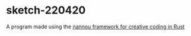 # sketch-220420
A program made using the [nannou framework for creative coding in Rust](https://nannou.cc)
